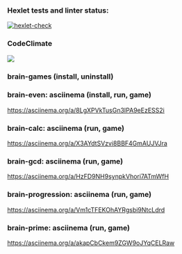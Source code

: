 ### Hexlet tests and linter status:
[![hexlet-check](https://github.com/Ravenpl1/python-project-lvl1/actions/workflows/hexlet-check.yml/badge.svg)](https://github.com/Ravenpl1/python-project-lvl1/actions/workflows/hexlet-check.yml)

### CodeClimate
<a href="https://codeclimate.com/github/Ravenpl1/python-project-lvl1/maintainability"><img src="https://api.codeclimate.com/v1/badges/1f25fbfef227331531ee/maintainability" /></a>

### brain-games (install, uninstall)


### brain-even: asciinema (install, run, game)
https://asciinema.org/a/8LgXPVkTusGn3IPA9eEzESS2i

### brain-calc: asciinema (run, game)
https://asciinema.org/a/X3AYdtSVzvi8BBF4GmAUJVJra

### brain-gcd: asciinema (run, game)
https://asciinema.org/a/HzFD9NH9synpkVhori7ATmWfH

### brain-progression: asciinema (run, game)
https://asciinema.org/a/Vm1cTFEKOhAYRgsbi9NtcLdrd

### brain-prime: asciinema (run, game)
https://asciinema.org/a/akapCbCkem9ZGW9oJYqCELRaw
